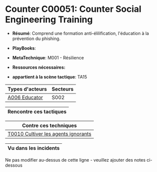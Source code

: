 # Counter C00051: Counter Social Engineering Training

* **Résumé**: Comprend une formation anti-élilification, l'éducation à la prévention du phishing.

* **PlayBooks**:

* **MetaTechnique**: M001 - Résilience

* **Ressources nécessaires:**

* **appartient à la scène tactique**: TA15


|Types d'acteurs |Secteurs |
|----------- |------- |
|[A006 Educator](../../generated_pages/actortypes/A006.md) |S002 |



|Rencontre ces tactiques |
|---------------------- |



|Contre ces techniques |
|------------------------- |
|[T0010 Cultiver les agents ignorants](../../generated_pages/techniques/T0010.md) |



|Vu dans les incidents |
|----------------- |


Ne pas modifier au-dessus de cette ligne - veuillez ajouter des notes ci-dessous